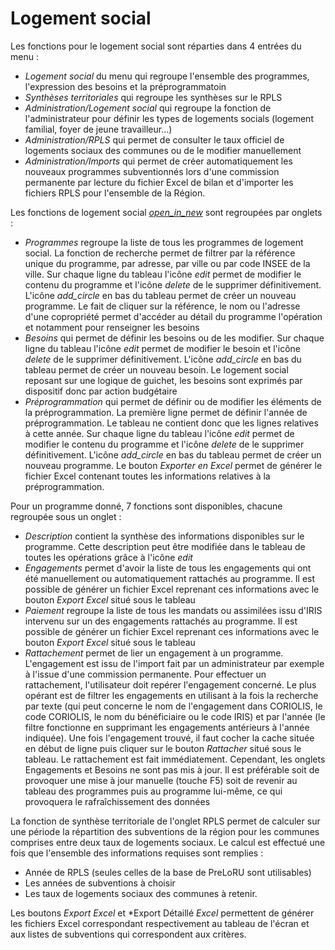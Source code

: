 # <div class="text-h4 pb-3" id="housing">Logement social</div>

Les fonctions pour le logement social sont réparties dans 4 entrées du menu :
* *Logement social* du menu qui regroupe l'ensemble des programmes, l'expression des besoins et la préprogrammatoin
* *Synthèses territoriales* qui regroupe les synthèses sur le RPLS
* *Administration/Logement social* qui regroupe la fonction de l'administrateur pour définir les types de logements socials (logement familial, foyer de jeune travailleur...)
* *Administration/RPLS* qui permet de consulter le taux officiel de logements sociaux des communes ou de le modifier manuellement
* *Administration/Imports* qui permet de créer automatiquement les nouveaux programmes subventionnés lors d'une commission permanente par lecture du fichier Excel de bilan et d'importer les fichiers RPLS pour l'ensemble de la Région.

Les fonctions de logement social <a href="/housings/"><i class="material-icons">open_in_new</i></a> sont regroupées par onglets :
* *Programmes* regroupe la liste de tous les programmes de logement social. La fonction de recherche permet de filtrer par la référence unique du programme, par adresse, par ville ou par code INSEE de la ville. Sur chaque ligne du tableau l'icône <i class="material-icons">edit</i> permet de modifier le contenu du programme et l'icône <i class="material-icons">delete</i> de le supprimer définitivement. L'icône <i class="material-icons">add_circle</i> en bas du tableau permet de créer un nouveau programme. Le fait de cliquer sur la référence, le nom ou l'adresse d'une copropriété permet d'accéder au détail du programme l'opération et notamment pour renseigner les besoins
* *Besoins* qui permet de définir les besoins ou de les modifier. Sur chaque ligne du tableau l'icône <i class="material-icons">edit</i> permet de modifier le besoin et l'icône <i class="material-icons">delete</i> de le supprimer définitivement. L'icône <i class="material-icons">add_circle</i> en bas du tableau permet de créer un nouveau besoin. Le logement social reposant sur une logique de guichet, les besoins sont exprimés par dispositif donc par action budgétaire
* *Préprogrammation* qui permet de définir ou de modifier les éléments de la préprogrammation. La première ligne permet de définir l'année de préprogrammation. Le tableau ne contient donc que les lignes relatives à cette année. Sur chaque ligne du tableau l'icône <i class="material-icons">edit</i> permet de modifier le contenu du programme et l'icône <i class="material-icons">delete</i> de le supprimer définitivement. L'icône <i class="material-icons">add_circle</i> en bas du tableau permet de créer un nouveau programme. Le bouton *Exporter en Excel* permet de générer le fichier Excel contenant toutes les informations relatives à la préprogrammation.

Pour un programme donné, 7 fonctions sont disponibles, chacune regroupée sous un onglet :
* *Description* contient la synthèse des informations disponibles sur le programme. Cette description peut être modifiée dans le tableau de toutes les opérations grâce à l'icône <i class="material-icons">edit</i>
* *Engagements* permet d'avoir la liste de tous les engagements qui ont été manuellement ou automatiquement rattachés au programme. Il est possible de générer un fichier Excel reprenant ces informations avec le bouton *Export Excel* situé sous le tableau
* *Paiement* regroupe la liste de tous les mandats ou assimilées issu d'IRIS intervenu sur un des engagements rattachés au programme. Il est possible de générer un fichier Excel reprenant ces informations avec le bouton *Export Excel* situé sous le tableau
* *Rattachement* permet de lier un engagement à un programme. L'engagement est issu de l'import fait par un administrateur par exemple à l'issue d'une commission permanente. Pour effectuer un rattachement, l'utilisateur doit repérer l'engagement concerné. Le plus opérant est de filtrer les engagements en utilisant à la fois la recherche par texte (qui peut concerne le nom de l'engagement dans CORIOLIS, le code CORIOLIS, le nom du bénéficiaire ou le code IRIS) et par l'année (le filtre fonctionne en supprimant les engagements antérieurs à l'année indiquée). Une fois l'engagement trouvé, il faut cocher la cache située en début de ligne puis cliquer sur le bouton *Rattacher* situé sous le tableau. Le rattachement est fait immédiatement. Cependant, les onglets Engagements et Besoins ne sont pas mis à jour. Il est préférable soit de provoquer une mise à jour manuelle (touche F5) soit de revenir au tableau des programmes puis au programme lui-même, ce qui provoquera le rafraîchissement des données

La fonction de synthèse territoriale de l'onglet RPLS permet de calculer sur une période la répartition des subventions de la région pour les communes comprises entre deux taux de logements sociaux. Le calcul est effectué une fois que l'ensemble des informations requises sont remplies :
* Année de RPLS (seules celles de la base de PreLoRU sont utilisables)
* Les années de subventions à choisir
* Les taux de logements sociaux des communes à retenir.

Les boutons *Export Excel* et *Export Détaillé *Excel* permettent de générer les fichiers Excel correspondant respectivement au tableau de l'écran et aux listes de subventions qui correspondent aux critères.
